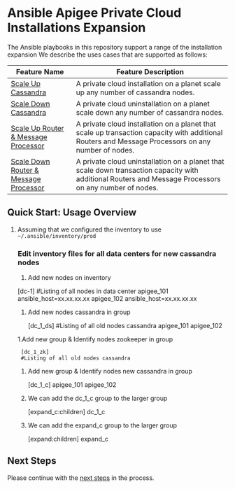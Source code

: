 # Ansible Apigee Private Cloud Installations Expansion
The Ansible playbooks in this repository support a range of the installation expansion
We describe the uses cases that are supported as follows: 

| Feature Name | Feature Description |
| --- | --- |
| [Scale Up Cassandra](cassandra/installation/README.md#usage-instructions) | A private cloud installation on a planet scale up any number of cassandra nodes. |
| [Scale Down Cassandra](cassandra/uninstallation/README.md#usage-instructions) | A private cloud uninstallation on a planet scale down any number of cassandra nodes. |
| [Scale Up Router & Message Processor](rmp/installation/README.md#usage-instructions) | A private cloud installation on a planet that scale up transaction capacity with additional Routers and Message Processors on any number of nodes. |
| [Scale Down Router & Message Processor](rmp/uninstallation/README.md#usage-instructions) | A private cloud uninstallation on a planet that scale down transaction capacity with additional Routers and Message Processors on any number of nodes. |

## Quick Start: Usage Overview

1. Assuming that we configured the inventory to use `~/.ansible/inventory/prod`

	### Edit inventory files for all data centers for new cassandra nodes

	1. Add new nodes on inventory

	[dc-1]
	#Listing of all nodes in data center
	apigee_101 ansible_host=xx.xx.xx.xx
	apigee_102 ansible_host=xx.xx.xx.xx
		
	1. Add new nodes cassandra in group

		[dc_1_ds]
		#Listing of all old nodes cassandra
		apigee_101
		apigee_102

	1.Add new group & Identify nodes zookeeper in group

		[dc_1_zk]
		#Listing of all old nodes cassandra 
		
	1. Add new group & Identify nodes new cassandra in group

		[dc_1_c]
		apigee_101
		apigee_102
		
	1. We can add the dc_1_c group to the larger group

		[expand_c:children]
		dc_1_c

	1. We can add the expand_c group to the larger group

		[expand:children]
		expand_c
	

## Next Steps

Please continue with the [next steps](../README.md#ansible-apigee-private-cloud-features) in the process.